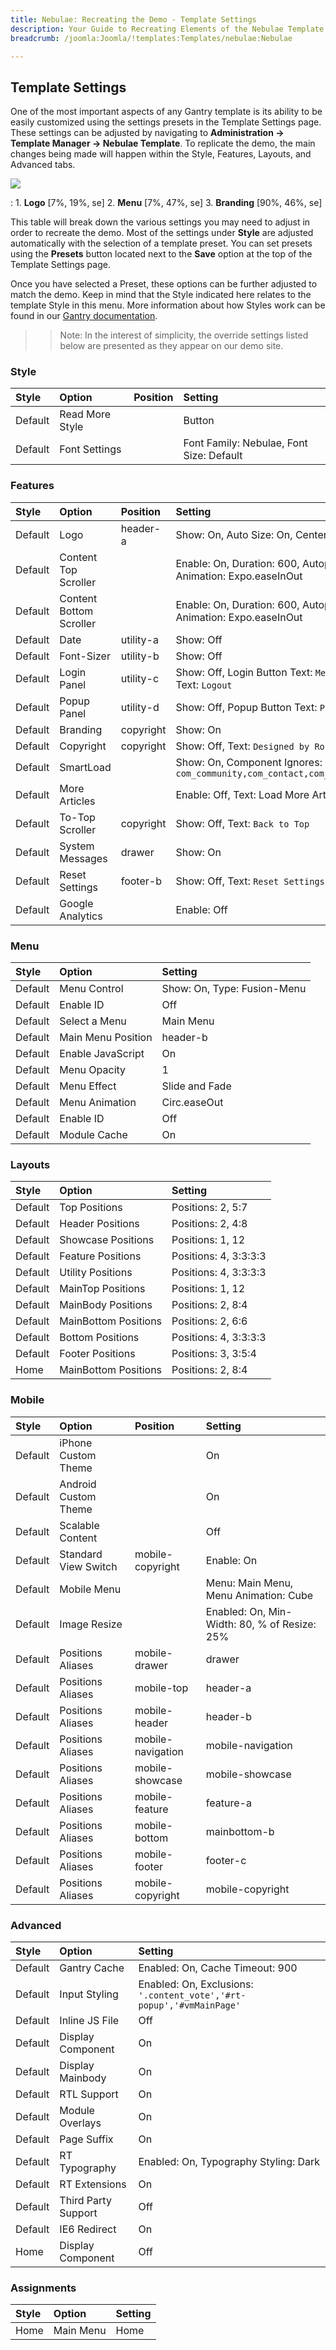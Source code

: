 ```yaml
---
title: Nebulae: Recreating the Demo - Template Settings
description: Your Guide to Recreating Elements of the Nebulae Template for Joomla
breadcrumb: /joomla:Joomla/!templates:Templates/nebulae:Nebulae

---
```


Template Settings
-----
One of the most important aspects of any Gantry template is its ability to be easily customized using the settings presets in the Template Settings page. These settings can be adjusted by navigating to **Administration -> Template Manager -> Nebulae Template**. To replicate the demo, the main changes being made will happen within the Style, Features, Layouts, and Advanced tabs. 

![][Nebulae2]

:   1. **Logo** [7%, 19%, se]
    2. **Menu** [7%, 47%, se]
    3. **Branding** [90%, 46%, se]

This table will break down the various settings you may need to adjust in order to recreate the demo. Most of the settings under **Style** are adjusted automatically with the selection of a template preset. You can set presets using the **Presets** button located next to the **Save** option at the top of the Template Settings page.

Once you have selected a Preset, these options can be further adjusted to match the demo. Keep in mind that the Style indicated here relates to the template Style in this menu. More information about how Styles work can be found in our [Gantry documentation][Style].

>> Note: In the interest of simplicity, the override settings listed below are presented as they appear on our demo site.

### Style

| Style   | Option          | Position | Setting                                 |  
| :------ | :-------------- | :------- | :-------------------------------------- |  
| Default | Read More Style |          | Button                                  |  
| Default | Font Settings   |          | Font Family: Nebulae, Font Size: Default |   

### Features

| Style   | Option                  | Position  | Setting                                                                                 |  
| :------ | :---------------------- | :-------- | :-------------------------------------------------------------------------------------- |  
| Default | Logo                    | header-a  | Show: On, Auto Size: On, Centered: On                                                   |  
| Default | Content Top Scroller    |           | Enable: On, Duration: 600, Autoplay: Off, Delay: 5000, Animation: Expo.easeInOut        |  
| Default | Content Bottom Scroller |           | Enable: On, Duration: 600, Autoplay: Off, Delay: 5000, Animation: Expo.easeInOut        |  
| Default | Date                    | utility-a | Show: Off                                                                               |  
| Default | Font-Sizer              | utility-b | Show: Off                                                                               |  
| Default | Login Panel             | utility-c | Show: Off, Login Button Text: `Member Login`, Logout Button Text: `Logout`              |  
| Default | Popup Panel             | utility-d | Show: Off, Popup Button Text: `Popup Module`                                            |  
| Default | Branding                | copyright | Show: On                                                                                |  
| Default | Copyright               | copyright | Show: Off, Text: `Designed by RocketTheme`                                              |  
| Default | SmartLoad               |           | Show: On, Component Ignores: `com_community,com_contact,com_k2,com_tienda,com_weblinks` |  
| Default | More Articles           |           | Enable: Off, Text: Load More Articles, Hide Pagination: On                              |  
| Default | To-Top Scroller         | copyright | Show: Off, Text: `Back to Top`                                                          |  
| Default | System Messages         | drawer    | Show: On                                                                                |  
| Default | Reset Settings          | footer-b  | Show: Off, Text: `Reset Settings`                                                       |  
| Default | Google Analytics        |           | Enable: Off                                                                             |  

### Menu

| Style   | Option             | Setting                     |  
| :------ | :----------------- | :-------------------------- |  
| Default | Menu Control       | Show: On, Type: Fusion-Menu |  
| Default | Enable ID          | Off                         |  
| Default | Select a Menu      | Main Menu                   |  
| Default | Main Menu Position | header-b                    |  
| Default | Enable JavaScript  | On                          |  
| Default | Menu Opacity       | 1                           |  
| Default | Menu Effect        | Slide and Fade              |  
| Default | Menu Animation     | Circ.easeOut                |  
| Default | Enable ID          | Off                         |  
| Default | Module Cache       | On                          |  

### Layouts

| Style   | Option               | Setting               |  
| :------ | :------------------- | :-------------------- |  
| Default | Top Positions        | Positions: 2, 5:7     |  
| Default | Header Positions     | Positions: 2, 4:8     |  
| Default | Showcase Positions   | Positions: 1, 12      |  
| Default | Feature Positions    | Positions: 4, 3:3:3:3 |  
| Default | Utility Positions    | Positions: 4, 3:3:3:3 |  
| Default | MainTop Positions    | Positions: 1, 12      |  
| Default | MainBody Positions   | Positions: 2, 8:4     |  
| Default | MainBottom Positions | Positions: 2, 6:6     |  
| Default | Bottom Positions     | Positions: 4, 3:3:3:3 |  
| Default | Footer Positions     | Positions: 3, 3:5:4   |  
| Home    | MainBottom Positions | Positions: 2, 8:4     |  

### Mobile

| Style   | Option               | Position          | Setting                                      |  
| :------ | :------------------- | :---------------- | :------------------------------------------- |  
| Default | iPhone Custom Theme  |                   | On                                           |  
| Default | Android Custom Theme |                   | On                                           |  
| Default | Scalable Content     |                   | Off                                          |  
| Default | Standard View Switch | mobile-copyright  | Enable: On                                   |  
| Default | Mobile Menu          |                   | Menu: Main Menu, Menu Animation: Cube        |  
| Default | Image Resize         |                   | Enabled: On, Min-Width: 80, % of Resize: 25% |  
| Default | Positions Aliases    | mobile-drawer     | drawer                                       |  
| Default | Positions Aliases    | mobile-top        | header-a                                     |  
| Default | Positions Aliases    | mobile-header     | header-b                                     |  
| Default | Positions Aliases    | mobile-navigation | mobile-navigation                            |  
| Default | Positions Aliases    | mobile-showcase   | mobile-showcase                              |  
| Default | Positions Aliases    | mobile-feature    | feature-a                                    |  
| Default | Positions Aliases    | mobile-bottom     | mainbottom-b                                 |  
| Default | Positions Aliases    | mobile-footer     | footer-c                                     |  
| Default | Positions Aliases    | mobile-copyright  | mobile-copyright                             |  

### Advanced

| Style   | Option              | Setting                                                              |  
| :------ | :------------------ | :------------------------------------------------------------------- |  
| Default | Gantry Cache        | Enabled: On, Cache Timeout: 900                                      |  
| Default | Input Styling       | Enabled: On, Exclusions: `'.content_vote','#rt-popup','#vmMainPage'` |  
| Default | Inline JS File      | Off                                                                  |  
| Default | Display Component   | On                                                                   |  
| Default | Display Mainbody    | On                                                                   |  
| Default | RTL Support         | On                                                                   |  
| Default | Module Overlays     | On                                                                   |  
| Default | Page Suffix         | On                                                                   |  
| Default | RT Typography       | Enabled: On, Typography Styling: Dark                                |  
| Default | RT Extensions       | On                                                                   |  
| Default | Third Party Support | Off                                                                  |  
| Default | IE6 Redirect        | On                                                                   |  
| Home    | Display Component   | Off                                                                  |  

### Assignments

| Style | Option    | Setting |  
| :---- | :-------- | :------ |  
| Home  | Main Menu | Home    |  

[demo25]: assets/nebulae.jpg
[menu]: ../../start/menu.md
[Style]: http://docs.gantry.org/gantry4/configure
[Nebulae2]: assets/nebulae2.jpeg